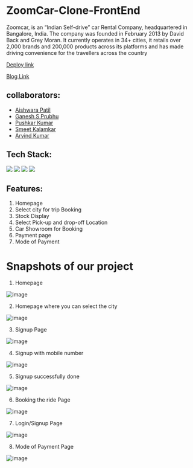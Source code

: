 # ZoomCar-Clone-FrontEnd

Zoomcar, is an “Indian Self-drive” car Rental Company, headquartered in Bangalore, India. The company was founded in February 2013 by David Back and Grey Moran. It currently operates in 34+ cities, it retails over 2,000 brands and 200,000 products across its platforms and has made driving convenience for the travellers across the country

[Deploy link](https://quirky-jennings-d4c52d.netlify.app/)

[Blog Link](https://medium.com/@iaishwaryapatil01/zoomcar-website-cloning-ae75770434a3)

## collaborators:
- [Aishwara Patil](https://github.com/Aishwaryapatil1)
- [Ganesh S Prubhu](https://github.com/Ganesh-S-Prabhu)
- [Pushkar Kumar](https://github.com/Singh970271)
- [Smeet Kalamkar](https://github.com/smeetkalamkar)
- [Arvind Kumar](https://github.com/Arvind693)


## Tech Stack:

<p>
   <img src="https://img.icons8.com/color/64/000000/javascript.png"/>
   <img src="https://img.icons8.com/color/64/000000/html-5.png"/>
   <img src="https://img.icons8.com/color/64/000000/css3.png" />
   <img src="https://img.icons8.com/color/64/000000/json.png"/>
</p>

## Features:
1. Homepage
2. Select city for trip Booking
3. Stock Display
4. Select Pick-up and drop-off Location
5. Car Showroom for Booking
6. Payment page
7. Mode of Payment

<h1>Snapshots of our project</h1>

1. Homepage

![image](https://user-images.githubusercontent.com/93313435/165329415-4d391d76-9567-4114-b5bd-0979e08f16fa.png)

2. Homepage where you can select the city

![image](https://user-images.githubusercontent.com/93313435/165329545-f364b501-e926-4bc3-80eb-d19ca88888c2.png)

3. Signup Page

![image](https://user-images.githubusercontent.com/93313435/165329652-bdefb8e3-9d9b-4902-8631-fd81e7c0ba76.png)

4. Signup with mobile number

![image](https://user-images.githubusercontent.com/93313435/165329761-e1f988e6-92d8-479c-b204-292f26c6080f.png)

5. Signup successfully done

![image](https://user-images.githubusercontent.com/93313435/165329856-db600ec2-4ebf-4925-b42d-2ab502fc0982.png)

6. Booking the ride Page

![image](https://user-images.githubusercontent.com/93313435/165329982-7b1e09c6-92cf-447e-93b1-69244331a9a9.png)

7. Login/Signup Page

![image](https://user-images.githubusercontent.com/93313435/165330085-252ce509-78d3-442d-9544-0ebe62062201.png)

8. Mode of Payment Page

![image](https://user-images.githubusercontent.com/93313435/165330190-947ef111-a967-41a6-874f-c74fd5e069aa.png)





